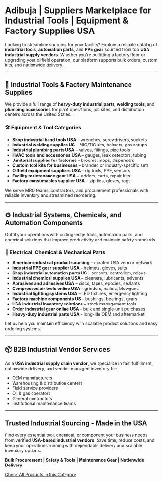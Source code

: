 # Adibuja | Suppliers Marketplace for Industrial Tools | Equipment & Factory Supplies USA

Looking to streamline sourcing for your facility? Explore a reliable catalog of **industrial tools**, **automation parts**, and **PPE gear** sourced from top **USA industrial supply vendors**. Whether you're outfitting a factory floor or upgrading your oilfield operation, our platform supports bulk orders, custom kits, and nationwide delivery.

---

## 🔧 Industrial Tools & Factory Maintenance Supplies

We provide a full range of **heavy-duty industrial parts**, **welding tools**, and **plumbing accessories** for plant operations, job sites, and distribution centers across the United States.

### 🛠️ Equipment & Tool Categories

- **Shop industrial hand tools USA** – wrenches, screwdrivers, sockets  
- **Industrial welding supplies US** – MIG/TIG kits, helmets, gas setups  
- **Industrial plumbing parts USA** – valves, fittings, pipe tools  
- **HVAC tools and accessories USA** – gauges, leak detectors, tubing  
- **Janitorial supplies for factories** – brooms, mops, dispensers  
- **Custom tool kits for businesses** – branded or industry-specific sets  
- **Oilfield equipment suppliers USA** – rig tools, PPE, sensors  
- **Facility maintenance gear USA** – ladders, carts, repair kits  
- **Factory consumables supplier USA** – zip ties, gloves, rags  

We serve MRO teams, contractors, and procurement professionals with reliable inventory and streamlined reordering.

---

## ⚙️ Industrial Systems, Chemicals, and Automation Components

Outfit your operations with cutting-edge tools, automation parts, and chemical solutions that improve productivity and maintain safety standards.

### 🧪 Electrical, Chemical & Mechanical Parts

- **American industrial product sourcing** – curated USA vendor network  
- **Industrial PPE gear supplier USA** – helmets, gloves, suits  
- **Shop industrial automation parts US** – sensors, controllers, relays  
- **Industrial chemical supplies USA** – cleaners, lubricants, solvents  
- **Abrasives and adhesives USA** – discs, tapes, epoxies, sealants  
- **Compressed air tools online USA** – grinders, nailers, blowguns  
- **Industrial lighting systems USA** – LED fixtures, emergency lighting  
- **Factory machine components US** – bushings, bearings, gears  
- **USA industrial inventory solutions** – stock management tools  
- **Order industrial gear online USA** – bulk and single-unit purchases  
- **Heavy-duty industrial parts USA** – long-life OEM and aftermarket  

Let us help you maintain efficiency with scalable product solutions and easy ordering systems.

---

## 📦 B2B Industrial Vendor Services

As a **USA industrial supply chain vendor**, we specialize in fast fulfillment, nationwide delivery, and vendor-managed inventory for:

- OEM manufacturers  
- Warehousing & distribution centers  
- Field service providers  
- Oil & gas operators  
- General contractors  
- Institutional maintenance teams  

---

## Trusted Industrial Sourcing - Made in the USA

Find every essential tool, chemical, or component your business needs from verified **USA-based industrial vendors**. Save time, reduce costs, and keep your operations running with dependable delivery and scalable inventory options.

**Bulk Procurement | Safety & Tools | Maintenance Gear | Nationwide Delivery**

[Check All Products in this Category](https://www.adibuja.com/categories/industrial-supplies)
